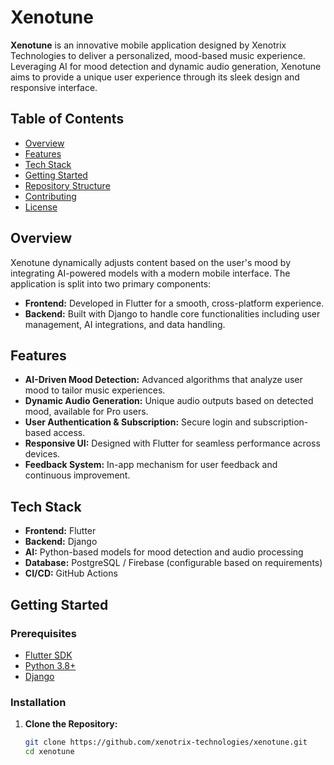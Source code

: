 # Xenotune

**Xenotune** is an innovative mobile application designed by Xenotrix Technologies to deliver a personalized, mood-based music experience. Leveraging AI for mood detection and dynamic audio generation, Xenotune aims to provide a unique user experience through its sleek design and responsive interface.

## Table of Contents

- [Overview](#overview)
- [Features](#features)
- [Tech Stack](#tech-stack)
- [Getting Started](#getting-started)
- [Repository Structure](#repository-structure)
- [Contributing](#contributing)
- [License](#license)

## Overview

Xenotune dynamically adjusts content based on the user's mood by integrating AI-powered models with a modern mobile interface. The application is split into two primary components:

- **Frontend:** Developed in Flutter for a smooth, cross-platform experience.
- **Backend:** Built with Django to handle core functionalities including user management, AI integrations, and data handling.

## Features

- **AI-Driven Mood Detection:** Advanced algorithms that analyze user mood to tailor music experiences.
- **Dynamic Audio Generation:** Unique audio outputs based on detected mood, available for Pro users.
- **User Authentication & Subscription:** Secure login and subscription-based access.
- **Responsive UI:** Designed with Flutter for seamless performance across devices.
- **Feedback System:** In-app mechanism for user feedback and continuous improvement.

## Tech Stack

- **Frontend:** Flutter
- **Backend:** Django
- **AI:** Python-based models for mood detection and audio processing
- **Database:** PostgreSQL / Firebase (configurable based on requirements)
- **CI/CD:** GitHub Actions

## Getting Started

### Prerequisites

- [Flutter SDK](https://flutter.dev/)
- [Python 3.8+](https://www.python.org/)
- [Django](https://www.djangoproject.com/)

### Installation

1. **Clone the Repository:**

   ```bash
   git clone https://github.com/xenotrix-technologies/xenotune.git
   cd xenotune
